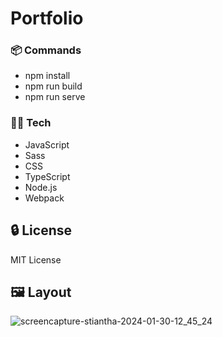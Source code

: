 # Portfolio

###  :package: Commands
- npm install
- npm run build
- npm run serve

### 👨‍💻 Tech
- JavaScript
- Sass
- CSS
- TypeScript
- Node.js
- Webpack

##  :lock: License
MIT License

##  🖼️ Layout
![screencapture-stiantha-2024-01-30-12_45_24](https://github.com/stiantha/myPortfolio/assets/132207909/2eb67a70-6c19-4f6a-9887-82b10dc092db)
